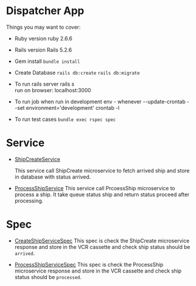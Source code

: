 # Dispatcher App

Things you may want to cover:

* Ruby version
	ruby 2.6.6

* Rails version
	Rails 5.2.6

* Gem install
	`bundle install`

* Create Database
	`rails db:create`
	`rails db:migrate`

* To run rails server
	rails s  
	run on browser: localhost:3000 

* To run job
	when run in development env -
		whenever --update-crontab --set environment='development' 
	crontab -l

* To run test cases
	`bundle exec rspec spec`

# Service

* [ShipCreateService](https://github.com/mkpdev/Ship-Dispatcher/blob/master/app/services/ship_create_service.rb)

	This service call ShipCreate microservice to fetch arrived ship and store in database
	with status arrived.

* [ProcessShipService](https://github.com/mkpdev/Ship-Dispatcher/blob/master/app/services/process_ship_service.rb)
	This service call PrcoessShip microservice to process a ship.
	It take queue status ship and return status proceed after processing.

# Spec

  * [CreateShipServiceSpec](https://github.com/mkpdev/Ship-Dispatcher/blob/master/spec/services/create_ship_service_spec.rb) 
	This spec is check the ShipCreate microservice response and store in the VCR cassette
	and check ship status should be `arrived`.

* [ProcessShipServiceSpec](https://github.com/mkpdev/Ship-Dispatcher/blob/master/spec/services/process_ship_service_spec.rb)
	This spec is check the ProcessShip microservice response and store in the VCR cassette
	and check ship status should be `processed`.	

